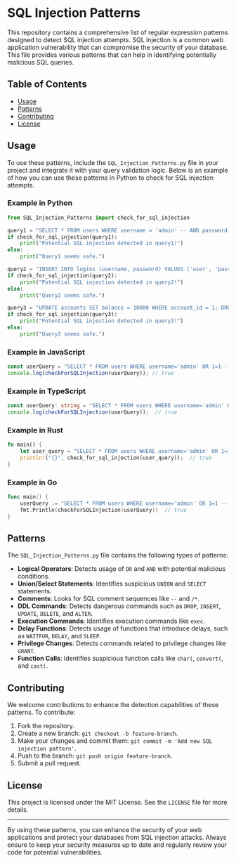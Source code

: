 # SQL Injection Patterns

This repository contains a comprehensive list of regular expression patterns designed to detect SQL injection attempts. SQL injection is a common web application vulnerability that can compromise the security of your database. This file provides various patterns that can help in identifying potentially malicious SQL queries.

## Table of Contents

- [Usage](#usage)
- [Patterns](#patterns)
- [Contributing](#contributing)
- [License](#license)

## Usage

To use these patterns, include the `SQL_Injection_Patterns.py` file in your project and integrate it with your query validation logic. Below is an example of how you can use these patterns in Python to check for SQL injection attempts.

### Example in Python

```python
from SQL_Injection_Patterns import check_for_sql_injection

query1 = "SELECT * FROM users WHERE username = 'admin' -- AND password = 'password'"
if check_for_sql_injection(query1):
    print("Potential SQL injection detected in query1!")
else:
    print("Query1 seems safe.")

query2 = "INSERT INTO logins (username, password) VALUES ('user', 'pass1234')"
if check_for_sql_injection(query2):
    print("Potential SQL injection detected in query2!")
else:
    print("Query2 seems safe.")

query3 = "UPDATE accounts SET balance = 10000 WHERE account_id = 1; DROP TABLE transactions;"
if check_for_sql_injection(query3):
    print("Potential SQL injection detected in query3!")
else:
    print("Query3 seems safe.")
```

### Example in JavaScript
```javascript
const userQuery = "SELECT * FROM users WHERE username='admin' OR 1=1 --' AND password='password'";
console.log(checkForSQLInjection(userQuery)); // true
```

### Example in TypeScript
```typescript
const userQuery: string = "SELECT * FROM users WHERE username='admin' OR 1=1 --' AND password='password'";
console.log(checkForSQLInjection(userQuery));  // true
```

### Example in Rust
```rust
fn main() {
    let user_query = "SELECT * FROM users WHERE username='admin' OR 1=1 --' AND password='password'";
    println!("{}", check_for_sql_injection(user_query));  // true
}
```

### Example in Go
```go
func main() {
    userQuery := "SELECT * FROM users WHERE username='admin' OR 1=1 --' AND password='password'"
    fmt.Println(checkForSQLInjection(userQuery))  // true
}
```


## Patterns

The `SQL_Injection_Patterns.py` file contains the following types of patterns:

- **Logical Operators**: Detects usage of `OR` and `AND` with potential malicious conditions.
- **Union/Select Statements**: Identifies suspicious `UNION` and `SELECT` statements.
- **Comments**: Looks for SQL comment sequences like `--` and `/*`.
- **DDL Commands**: Detects dangerous commands such as `DROP`, `INSERT`, `UPDATE`, `DELETE`, and `ALTER`.
- **Execution Commands**: Identifies execution commands like `exec`.
- **Delay Functions**: Detects usage of functions that introduce delays, such as `WAITFOR`, `DELAY`, and `SLEEP`.
- **Privilege Changes**: Detects commands related to privilege changes like `GRANT`.
- **Function Calls**: Identifies suspicious function calls like `char(`, `convert(`, and `cast(`.

## Contributing

We welcome contributions to enhance the detection capabilities of these patterns. To contribute:

1. Fork the repository.
2. Create a new branch: `git checkout -b feature-branch`.
3. Make your changes and commit them: `git commit -m 'Add new SQL injection pattern'`.
4. Push to the branch: `git push origin feature-branch`.
5. Submit a pull request.

## License

This project is licensed under the MIT License. See the `LICENSE` file for more details.

---

By using these patterns, you can enhance the security of your web applications and protect your databases from SQL injection attacks. Always ensure to keep your security measures up to date and regularly review your code for potential vulnerabilities.
